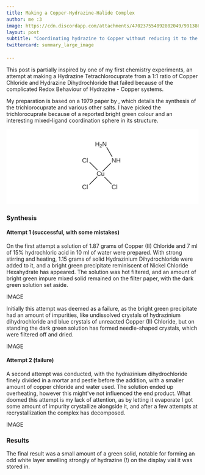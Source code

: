```yaml
---
title: Making a Copper-Hydrazine-Halide Complex  
author: me :3
image: https://cdn.discordapp.com/attachments/470237554092802049/991386075840905297/unknown.png
layout: post
subtitle: "Coordinating hydrazine to Copper without reducing it to the metal"
twittercard: summary_large_image

--- 
```


This post is partially inspired by one of my first chemistry experiments, an attempt at making a Hydrazine Tetrachlorocuprate from a 1:1 ratio of Copper Chloride and Hydrazine Dihydrochloride that failed because of the complicated Redox Behaviour of Hydrazine - Copper systems.

My preparation is based on a 1979 paper by , which details the synthesis of the trichlorocuprate and various other salts. I have picked the trichlorocuprate because of a reported bright green colour and an interesting mixed-ligand coordination sphere in its structure.  

<img src="/assets/images/hydrazinium_chlorocuprate.png" width="600" alt="picture with structure of hydrazinium trichlorocuprate" title="Structure of the Complex"><br>

### Synthesis 
#### Attempt 1 (successful, with some mistakes)
On the first attempt a solution of 1.87 grams of Copper (II) Chloride and 7 ml of 15% hydrochloric acid in 10 ml of water were prepared. With strong stirring and heating, 1.15 grams of solid Hydrazinium Dihydrochloride were added to it, and a bright green precipitate reminiscent of Nickel Chloride Hexahydrate has appeared. The solution was hot filtered, and an amount of bright green impure mixed solid remained on the filter paper, with the dark green solution set aside. 

IMAGE

Initially this attempt was deemed as a failure, as the bright green precipitate had an amount of impurities, like undissolved crystals of hydrazinium dihydrochloride and blue crystals of unreacted Copper (II) Chloride, but on standing the dark green solution has formed needle-shaped crystals, which were filtered off and dried. 

IMAGE

#### Attempt 2 (failure)
A second attempt was conducted, with the hydrazinium dihydrochloride finely divided in a mortar and pestle before the addition, with a smaller amount of copper chloride and water used. The solution ended up overheating, however this might've not influenced the end product. What doomed this attempt is my lack of attention, as by letting it evaporate I got some amount of impurity crystallize alongside it, and after a few attempts at recrystallization the complex has decomposed. 

IMAGE 

### Results 
The final result was a small amount of a green solid, notable for forming an odd white layer smelling strongly of hydrazine (!) on the display vial it was stored in.

